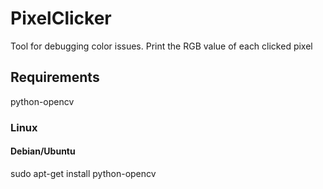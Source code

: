 # PixelClicker

Tool for debugging color issues. Print the RGB value of each clicked pixel

## Requirements 
python-opencv

### Linux

#### Debian/Ubuntu
sudo apt-get install python-opencv


